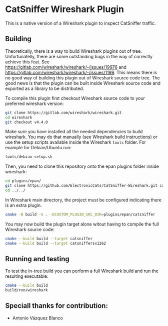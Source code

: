 # CatSniffer Wireshark Plugin

This is a native version of a Wireshark plugin to inspect CatSniffer traffic.

## Building

Theoretically, there is a way to build Wireshark plugins out of tree.
Unfortunatelly, there are some outstanding bugs in the way of correctly achieve this feat.
See https://gitlab.com/wireshark/wireshark/-/issues/19976 and https://gitlab.com/wireshark/wireshark/-/issues/1199.
This means there is no good way of building this plugin out of Wireshark source code tree.
The good news is that the plugin can be built inside Wireshark source code and exported as a library to be distributed.

To compile this plugin first checkout Wireshark source code to your preferred wireshark version:
```bash
git clone https://gitlab.com/wireshark/wireshark.git
cd wireshark
git checkout v4.4.0
```

Make sure you have installed all the needed dependencies to build wireshark. You may do that manually (see Wireshark build instructions) or use the setup scripts available inside the Wireshark `tools` folder.
For example for Debian/Ubuntu run:
```bash
tools/debian-setup.sh
```

Then, you need to clone this repository onto the epan plugins folder inside wireshark:
```bash
cd plugins/epan/
git clone https://github.com/ElectronicCats/CatSniffer-Wireshark.git catsniffer
cd ../../
```

In Wireshark main directory, the project must be configured indicating there is an extra plugin.
```bash
cmake -B build -S . -DCUSTOM_PLUGIN_SRC_DIR=plugins/epan/catsniffer
```

You may now build the plugin target alone witout having to compile the full Wireshark source code:
```bash
cmake --build build --target catsniffer
cmake --build build --target catsniffersx1262
```


## Running and testing

To test the in-tree build you can perform a full Wireshark build and run the resulting executable:
```bash
cmake --build build
build/run/wireshark
```


## Speciall thanks for contribution:
  - Antonio Vázquez Blanco 
